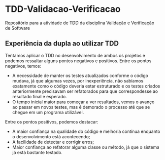 # TDD-Validacao-Verificacao
Repositório para a atividade de TDD da disciplina Validação e Verificação de Software 

## Experiência da dupla ao utilizar TDD

Tentamos aplicar o TDD no desenvolvimento de ambos os projetos e podemos ressaltar alguns pontos negativos e positivos. Entre os pontos negativos, temos: 

- A necessidade de manter os testes atualizados conforme o código mudava, já que algumas vezes, por inexperiência, não sabíamos exatamente como o código deveria estar estruturado e os testes criados anteriormente precisavam ser refatorados para que correspondesse ao resultado final e esperado.
- O tempo inicial maior para começar a ver resultados, vemos o avanço ao passar em novos testes, mas é demorado o processo até que se chegue em um programa utilizável.

Entre os pontos positivos, podemos destacar: 
- A maior confiança na qualidade do código e melhoria contínua enquanto o desenvolvimento está acontecendo;
- A facilidade de detectar e corrigir erros;
- Maior confiança ao refatorar alguma classe ou método, já que o sistema já está bastante testado.
